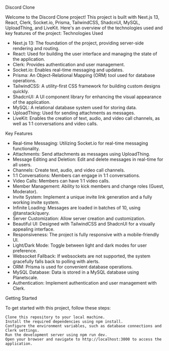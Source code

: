 Discord Clone

Welcome to the Discord Clone project! This project is built with Next.js 13, React, Clerk, Socket.io, Prisma, TailwindCSS, ShadcnUI, MySQL, UploadThing, and LiveKit. Here's an overview of the technologies used and key features of the project:
Technologies Used
- Next.js 13: The foundation of the project, providing server-side rendering and routing.
- React: Used for building the user interface and managing the state of the application.
- Clerk: Provides authentication and user management.
- Socket.io: Enables real-time messaging and updates.
- Prisma: An Object-Relational Mapping (ORM) tool used for database operations.
- TailwindCSS: A utility-first CSS framework for building custom designs quickly.
- ShadcnUI: A UI component library for enhancing the visual appearance of the application.
- MySQL: A relational database system used for storing data.
- UploadThing: Used for sending attachments as messages.
- LiveKit: Enables the creation of text, audio, and video call channels, as well as 1:1 conversations and video calls.

Key Features
- Real-time Messaging: Utilizing Socket.io for real-time messaging functionality.
- Attachments: Send attachments as messages using UploadThing.
- Message Editing and Deletion: Edit and delete messages in real-time for all users.
- Channels: Create text, audio, and video call channels.
- 1:1 Conversations: Members can engage in 1:1 conversations.
- Video Calls: Members can have 1:1 video calls.
- Member Management: Ability to kick members and change roles (Guest, Moderator).
- Invite System: Implement a unique invite link generation and a fully working invite system.
- Infinite Loading: Messages are loaded in batches of 10, using @tanstack/query.
- Server Customization: Allow server creation and customization.
- Beautiful UI: Designed with TailwindCSS and ShadcnUI for a visually appealing interface.
- Responsiveness: The project is fully responsive with a mobile-friendly UI.
- Light/Dark Mode: Toggle between light and dark modes for user preference.
- Websocket Fallback: If websockets are not supported, the system gracefully falls back to polling with alerts.
- ORM: Prisma is used for convenient database operations.
- MySQL Database: Data is stored in a MySQL database using Planetscale.
- Authentication: Implement authentication and user management with Clerk.

Getting Started

To get started with this project, follow these steps:

    Clone this repository to your local machine.
    Install the required dependencies using npm install.
    Configure the environment variables, such as database connections and Clerk settings.
    Run the development server using npm run dev.
    Open your browser and navigate to http://localhost:3000 to access the application.
